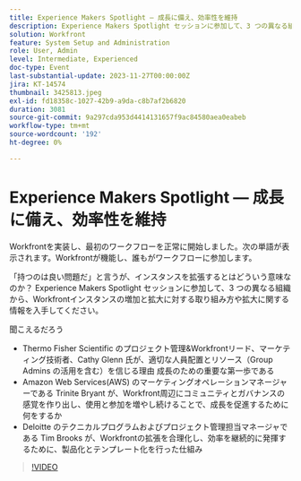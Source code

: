 ```yaml
---
title: Experience Makers Spotlight — 成長に備え、効率性を維持
description: Experience Makers Spotlight セッションに参加して、3 つの異なる組織から、Workfrontインスタンスの増加と拡大に対する取り組み方や拡大に関する情報を入手してください。
solution: Workfront
feature: System Setup and Administration
role: User, Admin
level: Intermediate, Experienced
doc-type: Event
last-substantial-update: 2023-11-27T00:00:00Z
jira: KT-14574
thumbnail: 3425813.jpeg
exl-id: fd18358c-1027-42b9-a9da-c8b7af2b6820
duration: 3081
source-git-commit: 9a297cda953d4414131657f9ac84580aea0eabeb
workflow-type: tm+mt
source-wordcount: '192'
ht-degree: 0%

---
```


# Experience Makers Spotlight — 成長に備え、効率性を維持

Workfrontを実装し、最初のワークフローを正常に開始しました。次の単語が表示されます。Workfrontが機能し、誰もがワークフローに参加します。

「持つのは良い問題だ」と言うが、インスタンスを拡張するとはどういう意味なのか？ Experience Makers Spotlight セッションに参加して、3 つの異なる組織から、Workfrontインスタンスの増加と拡大に対する取り組み方や拡大に関する情報を入手してください。

聞こえるだろう

* Thermo Fisher Scientific のプロジェクト管理&amp;Workfrontリード、マーケティング技術者、Cathy Glenn 氏が、適切な人員配置とリソース（Group Admins の活用を含む）を信じる理由 成長のための重要な第一歩である
* Amazon Web Services(AWS) のマーケティングオペレーションマネージャーである Trinite Bryant が、Workfront周辺にコミュニティとガバナンスの感覚を作り出し、使用と参加を増やし続けることで、成長を促進するために何をするか
* Deloitte のテクニカルプログラムおよびプロジェクト管理担当マネージャである Tim Brooks が、Workfrontの拡張を合理化し、効率を継続的に発揮するために、製品化とテンプレート化を行った仕組み

>[!VIDEO](https://video.tv.adobe.com/v/3425813/?learn=on)
